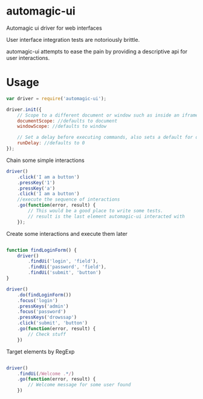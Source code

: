 # automagic-ui
Automagic ui driver for web interfaces

User interface integration tests are notoriously brittle.

automagic-ui attempts to ease the pain by providing a descriptive  api for user interactions.

# Usage

```javascript
var driver = require('automagic-ui');

driver.init({
    // Scope to a different document or window such as inside an iframe
    documentScope: //defaults to document
    windowScope: //defaults to window

    // Set a delay before executing commands, also sets a default for driver.wait
    runDelay: //defaults to 0
});
```

Chain some simple interactions

```javascript
driver()
    .click('I am a button')
    .pressKey('1')
    .pressKey('a')
    .click('I am a button')
    //execute the sequence of interactions
    .go(function(error, result) {
        // This would be a good place to write some tests.
        // result is the last element automagic-ui interacted with
    });
```

Create some interactions and execute them later

```javascript

function findLoginForm() {
    driver()
        .findUi('login', 'field'),
        .findUi('password', 'field'),
        .findUi('submit', 'button')
}

driver()
    .do(findLoginForm())
    .focus('login')
    .pressKeys('admin')
    .focus('password')
    .pressKeys('drowssap')
    .click('submit', 'button')
    .go(function(error, result) {
        // Check stuff
    })
```

Target elements by RegExp

```javascript

driver()
    .findUi(/Welcome .*/)
    .go(function(error, result) {
        // Welcome message for some user found
    })
```
